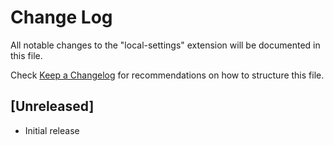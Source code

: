 # Change Log
All notable changes to the "local-settings" extension will be documented in this file.

Check [Keep a Changelog](http://keepachangelog.com/) for recommendations on how to structure this file.

## [Unreleased]
- Initial release